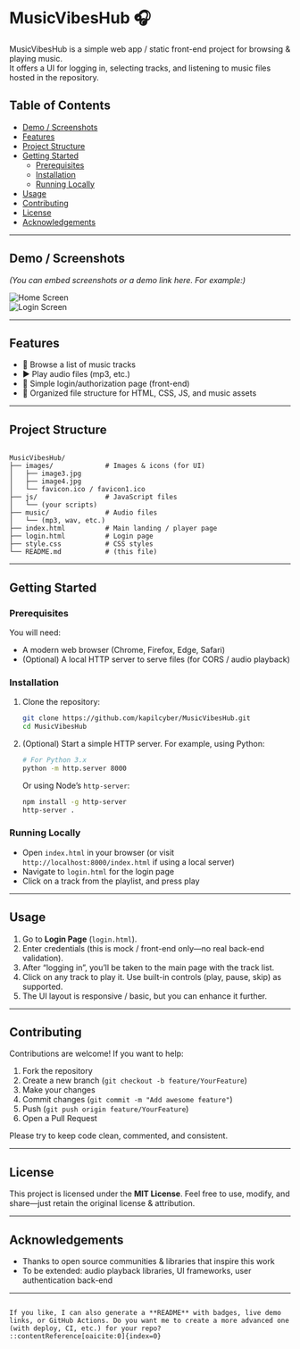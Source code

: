 # MusicVibesHub 🎧

MusicVibesHub is a simple web app / static front-end project for browsing & playing music.  
It offers a UI for logging in, selecting tracks, and listening to music files hosted in the repository.


## Table of Contents

- [Demo / Screenshots](#demo--screenshots)  
- [Features](#features)  
- [Project Structure](#project-structure)  
- [Getting Started](#getting-started)  
  - [Prerequisites](#prerequisites)  
  - [Installation](#installation)  
  - [Running Locally](#running-locally)  
- [Usage](#usage)  
- [Contributing](#contributing)  
- [License](#license)  
- [Acknowledgements](#acknowledgements)  

---

## Demo / Screenshots

*(You can embed screenshots or a demo link here. For example:)*  

![Home Screen](images/image3.jpg)  
![Login Screen](images/image4.jpg)  

---

## Features

- 🎵 Browse a list of music tracks  
- ▶️ Play audio files (mp3, etc.)  
- 🔐 Simple login/authorization page (front-end)  
- 📁 Organized file structure for HTML, CSS, JS, and music assets  

---

## Project Structure

```

MusicVibesHub/
├── images/             # Images & icons (for UI)
│   ├── image3.jpg
│   ├── image4.jpg
│   └── favicon.ico / favicon1.ico
├── js/                 # JavaScript files
│   └── (your scripts)
├── music/              # Audio files
│   └── (mp3, wav, etc.)
├── index.html          # Main landing / player page
├── login.html          # Login page
├── style.css           # CSS styles
└── README.md           # (this file)

````

---

## Getting Started

### Prerequisites

You will need:

- A modern web browser (Chrome, Firefox, Edge, Safari)  
- (Optional) A local HTTP server to serve files (for CORS / audio playback)  

### Installation

1. Clone the repository:

   ```bash
   git clone https://github.com/kapilcyber/MusicVibesHub.git
   cd MusicVibesHub
    ```

2. (Optional) Start a simple HTTP server. For example, using Python:

   ```bash
   # For Python 3.x
   python -m http.server 8000
   ```

   Or using Node’s `http-server`:

   ```bash
   npm install -g http-server
   http-server .
   ```

### Running Locally

* Open `index.html` in your browser (or visit `http://localhost:8000/index.html` if using a local server)
* Navigate to `login.html` for the login page
* Click on a track from the playlist, and press play

---

## Usage

1. Go to **Login Page** (`login.html`).
2. Enter credentials (this is mock / front-end only—no real back-end validation).
3. After “logging in”, you’ll be taken to the main page with the track list.
4. Click on any track to play it. Use built-in controls (play, pause, skip) as supported.
5. The UI layout is responsive / basic, but you can enhance it further.

---

## Contributing

Contributions are welcome! If you want to help:

1. Fork the repository
2. Create a new branch (`git checkout -b feature/YourFeature`)
3. Make your changes
4. Commit changes (`git commit -m "Add awesome feature"`)
5. Push (`git push origin feature/YourFeature`)
6. Open a Pull Request

Please try to keep code clean, commented, and consistent.

---

## License

This project is licensed under the **MIT License**.
Feel free to use, modify, and share—just retain the original license & attribution.

---

## Acknowledgements

* Thanks to open source communities & libraries that inspire this work
* To be extended: audio playback libraries, UI frameworks, user authentication back-end

---

```

If you like, I can also generate a **README** with badges, live demo links, or GitHub Actions. Do you want me to create a more advanced one (with deploy, CI, etc.) for your repo?
::contentReference[oaicite:0]{index=0}
```
